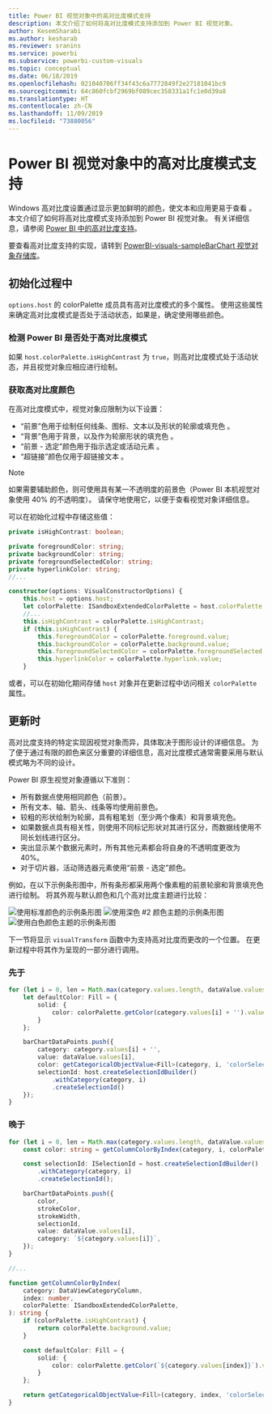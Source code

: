 ```yaml
---
title: Power BI 视觉对象中的高对比度模式支持
description: 本文介绍了如何将高对比度模式支持添加到 Power BI 视觉对象。
author: KesemSharabi
ms.author: kesharab
ms.reviewer: sranins
ms.service: powerbi
ms.subservice: powerbi-custom-visuals
ms.topic: conceptual
ms.date: 06/18/2019
ms.openlocfilehash: 021040706ff34f43c6a7772849f2e27181041bc9
ms.sourcegitcommit: 64c860fcbf2969bf089cec358331a1fc1e0d39a8
ms.translationtype: HT
ms.contentlocale: zh-CN
ms.lasthandoff: 11/09/2019
ms.locfileid: "73880056"
---
```

# <a name="high-contrast-mode-support-in-power-bi-visuals"></a>Power BI 视觉对象中的高对比度模式支持

Windows 高对比度设置通过显示更加鲜明的颜色，使文本和应用更易于查看  。 本文介绍了如何将高对比度模式支持添加到 Power BI 视觉对象。 有关详细信息，请参阅 [Power BI 中的高对比度支持](https://powerbi.microsoft.com/blog/power-bi-desktop-june-2018-feature-summary/#highContrast)。

要查看高对比度支持的实现，请转到 [PowerBI-visuals-sampleBarChart 视觉对象存储库](https://github.com/Microsoft/PowerBI-visuals-sampleBarChart/commit/61011c82b66ca0d3321868f1d089c65101ca42e6)。

## <a name="on-initialization"></a>初始化过程中

`options.host` 的 colorPalette 成员具有高对比度模式的多个属性。 使用这些属性来确定高对比度模式是否处于活动状态，如果是，确定使用哪些颜色。

### <a name="detect-that-power-bi-is-in-high-contrast-mode"></a>检测 Power BI 是否处于高对比度模式

如果 `host.colorPalette.isHighContrast` 为 `true`，则高对比度模式处于活动状态，并且视觉对象应相应进行绘制。

### <a name="get-high-contrast-colors"></a>获取高对比度颜色

在高对比度模式中，视觉对象应限制为以下设置：

* “前景”色用于绘制任何线条、图标、文本以及形状的轮廓或填充色  。
* “背景”色用于背景，以及作为轮廓形状的填充色  。
* “前景 - 选定”颜色用于指示选定或活动元素  。
* “超链接”颜色仅用于超链接文本  。

> [!NOTE]
> 如果需要辅助颜色，则可使用具有某一不透明度的前景色（Power BI 本机视觉对象使用 40% 的不透明度）。 请保守地使用它，以便于查看视觉对象详细信息。

可以在初始化过程中存储这些值：

```typescript
private isHighContrast: boolean;

private foregroundColor: string;
private backgroundColor: string;
private foregroundSelectedColor: string;
private hyperlinkColor: string;
//...

constructor(options: VisualConstructorOptions) {
    this.host = options.host;
    let colorPalette: ISandboxExtendedColorPalette = host.colorPalette;
    //...
    this.isHighContrast = colorPalette.isHighContrast;
    if (this.isHighContrast) {
        this.foregroundColor = colorPalette.foreground.value;
        this.backgroundColor = colorPalette.background.value;
        this.foregroundSelectedColor = colorPalette.foregroundSelected.value;
        this.hyperlinkColor = colorPalette.hyperlink.value;
    }
```

或者，可以在初始化期间存储 `host` 对象并在更新过程中访问相关 `colorPalette` 属性。

## <a name="on-update"></a>更新时

高对比度支持的特定实现因视觉对象而异，具体取决于图形设计的详细信息。 为了便于通过有限的颜色来区分重要的详细信息，高对比度模式通常需要采用与默认模式略为不同的设计。

Power BI 原生视觉对象遵循以下准则：

* 所有数据点使用相同颜色（前景）。
* 所有文本、轴、箭头、线条等均使用前景色。
* 较粗的形状绘制为轮廓，具有粗笔划（至少两个像素）和背景填充色。
* 如果数据点具有相关性，则使用不同标记形状对其进行区分，而数据线使用不同长划线进行区分。
* 突出显示某个数据元素时，所有其他元素都会将自身的不透明度更改为 40%。
* 对于切片器，活动筛选器元素使用“前景 - 选定”颜色。

例如，在以下示例条形图中，所有条形都采用两个像素粗的前景轮廓和背景填充色进行绘制。 将其外观与默认颜色和几个高对比度主题进行比较：

![使用标准颜色的示例条形图](./media/hc-samplebarchart-standard.png)
![使用*深色 #2* 颜色主题的示例条形图](./media/hc-samplebarchart-dark2.png)
![使用*白色*颜色主题的示例条形图](./media/hc-samplebarchart-white.png)

下一节将显示 `visualTransform` 函数中为支持高对比度而更改的一个位置。 在更新过程中将其作为呈现的一部分进行调用。

### <a name="before"></a>先于

```typescript
for (let i = 0, len = Math.max(category.values.length, dataValue.values.length); i < len; i++) {
    let defaultColor: Fill = {
        solid: {
            color: colorPalette.getColor(category.values[i] + '').value
        }
    };

    barChartDataPoints.push({
        category: category.values[i] + '',
        value: dataValue.values[i],
        color: getCategoricalObjectValue<Fill>(category, i, 'colorSelector', 'fill', defaultColor).solid.color,
        selectionId: host.createSelectionIdBuilder()
            .withCategory(category, i)
            .createSelectionId()
    });
}
```

### <a name="after"></a>晚于

```typescript
for (let i = 0, len = Math.max(category.values.length, dataValue.values.length); i < len; i++) {
    const color: string = getColumnColorByIndex(category, i, colorPalette);

    const selectionId: ISelectionId = host.createSelectionIdBuilder()
        .withCategory(category, i)
        .createSelectionId();

    barChartDataPoints.push({
        color,
        strokeColor,
        strokeWidth,
        selectionId,
        value: dataValue.values[i],
        category: `${category.values[i]}`,
    });
}

//...

function getColumnColorByIndex(
    category: DataViewCategoryColumn,
    index: number,
    colorPalette: ISandboxExtendedColorPalette,
): string {
    if (colorPalette.isHighContrast) {
        return colorPalette.background.value;
    }

    const defaultColor: Fill = {
        solid: {
            color: colorPalette.getColor(`${category.values[index]}`).value,
        }
    };

    return getCategoricalObjectValue<Fill>(category, index, 'colorSelector', 'fill', defaultColor).solid.color;
}
```
